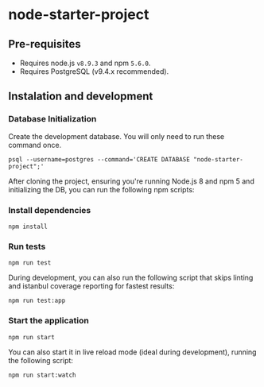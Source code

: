 # node-starter-project

## Pre-requisites

- Requires node.js `v8.9.3` and npm `5.6.0`.
- Requires PostgreSQL (v9.4.x recommended).

## Instalation and development

### Database Initialization

Create the development database. You will only need to run these command once.

```
psql --username=postgres --command='CREATE DATABASE "node-starter-project";'
```

After cloning the project, ensuring you're running Node.js 8 and npm 5 and initializing the DB, you can run the following npm scripts:

### Install dependencies

```
npm install
```

### Run tests

```
npm run test
```

During development, you can also run the following script that skips linting and istanbul coverage reporting for fastest results:

```
npm run test:app
```

### Start the application

```
npm run start
```

You can also start it in live reload mode (ideal during development), running the following script:

```
npm run start:watch
```

